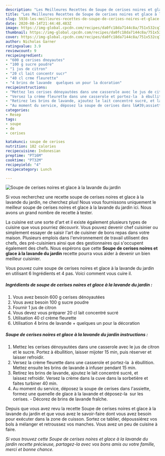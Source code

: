 ```yaml
---
description: "Les Meilleures Recettes de Soupe de cerises noires et glace à la lavande du jardin"
title: "Les Meilleures Recettes de Soupe de cerises noires et glace à la lavande du jardin"
slug: 5938-les-meilleures-recettes-de-soupe-de-cerises-noires-et-glace-a-la-lavande-du-jardin
date: 2020-08-14T21:44:48.483Z
image: https://img-global.cpcdn.com/recipes/da0fc18da7144c8a/751x532cq70/soupe-de-cerises-noires-et-glace-a-la-lavande-du-jardin-photo-principale-de-la-recette.jpg
thumbnail: https://img-global.cpcdn.com/recipes/da0fc18da7144c8a/751x532cq70/soupe-de-cerises-noires-et-glace-a-la-lavande-du-jardin-photo-principale-de-la-recette.jpg
cover: https://img-global.cpcdn.com/recipes/da0fc18da7144c8a/751x532cq70/soupe-de-cerises-noires-et-glace-a-la-lavande-du-jardin-photo-principale-de-la-recette.jpg
author: Nicholas Garner
ratingvalue: 3.9
reviewcount: 9
recipeingredient:
- "600 g cerises dnoyautes"
- "100 g sucre poudre"
- "1 jus de citron"
- "20 cl lait concentr sucr"
- "40 cl crme fleurette"
- "4 brins de lavande  quelques un pour la dcoration"
recipeinstructions:
- "Mettez les cerises dénoyautées dans une casserole avec le jus de citron et le sucre. Portez à ébullition, laisser mijoter 15 min, puis réserver et laisser refroidir."
- "Versez la crème fleurette dans une casserole et portez-la  à ébullition. Mettez ensuite les brins de lavande à infuser pendant 15 min."
- "Retirez les brins de lavande, ajoutez le lait concentré sucré, et laissez refroidir. Versez la crème dans la cuve dans la sorbetière et faites turbiner 40 min."
- "Au moment du service, déposez la soupe de cerises dans l&#39;assiette, formez une quenelle de glace à la lavande et déposez-la  sur les cerises. Décorez de brins de lavande fraîche."
categories:
- Resep
tags:
- soupe
- de
- cerises

katakunci: soupe de cerises 
nutrition: 182 calories
recipecuisine: Indonesian
preptime: "PT16M"
cooktime: "PT32M"
recipeyield: "4"
recipecategory: Lunch

---
```



![Soupe de cerises noires et glace à la lavande du jardin](https://img-global.cpcdn.com/recipes/da0fc18da7144c8a/751x532cq70/soupe-de-cerises-noires-et-glace-a-la-lavande-du-jardin-photo-principale-de-la-recette.jpg)

Si vous recherchez une recette soupe de cerises noires et glace à la lavande du jardin, ne cherchez plus! Nous vous fournissons uniquement le meilleur soupe de cerises noires et glace à la lavande du jardin ici. Nous avons un grand nombre de recette à tester.

La cuisine est une sorte d'art et il existe également plusieurs types de cuisine que vous pourriez découvrir. Vous pouvez devenir chef cuisinier ou simplement essayer de saisir l'art de cuisiner de bons repas dans votre maison. Plusieurs emplois dans l'environnement de travail utilisent des chefs, des pré-cuisiniers ainsi que des gestionnaires qui s'occupent également des chefs. Nous espérons que cette <strong> Soupe de cerises noires et glace à la lavande du jardin </strong> recette pourra vous aider à devenir un bien meilleur cuisinier.

<!--inarticleads1-->

Vous pouvez cuire soupe de cerises noires et glace à la lavande du jardin en utilisant 6 Ingrédients et 4 pas. Voici comment vous cuire il.

##### Ingrédients de soupe de cerises noires et glace à la lavande du jardin :

1. Vous avez besoin 600 g cerises dénoyautées
1. Vous avez besoin 100 g sucre poudre
1. Fournir 1 jus de citron
1. Vous devez vous préparer 20 cl lait concentré sucré
1. Utilisation 40 cl crème fleurette
1. Utilisation 4 brins de lavande + quelques un pour la décoration




<!--inarticleads2-->

##### Soupe de cerises noires et glace à la lavande du jardin instructions :

1. Mettez les cerises dénoyautées dans une casserole avec le jus de citron et le sucre. Portez à ébullition, laisser mijoter 15 min, puis réserver et laisser refroidir.
1. Versez la crème fleurette dans une casserole et portez-la  à ébullition. Mettez ensuite les brins de lavande à infuser pendant 15 min.
1. Retirez les brins de lavande, ajoutez le lait concentré sucré, et laissez refroidir. Versez la crème dans la cuve dans la sorbetière et faites turbiner 40 min.
1. Au moment du service, déposez la soupe de cerises dans l&#39;assiette, formez une quenelle de glace à la lavande et déposez-la  sur les cerises. - Décorez de brins de lavande fraîche.




<!--inarticleads1-->

<p>
Depuis que vous avez revu la recette Soupe de cerises noires et glace à la lavande du jardin et que vous avez le savoir-faire dont vous avez besoin pour exécuter dans la zone de cuisson. Sortez ce tablier, dépoussiérez vos bols à mélanger et retroussez vos manches. Vous avez un peu de cuisine à faire.
</p>

<p>
<i>Si vous trouvez cette Soupe de cerises noires et glace à la lavande du jardin recette précieuse, partagez-la avec vos bons amis ou votre famille, merci et bonne chance.</i>
</p>
